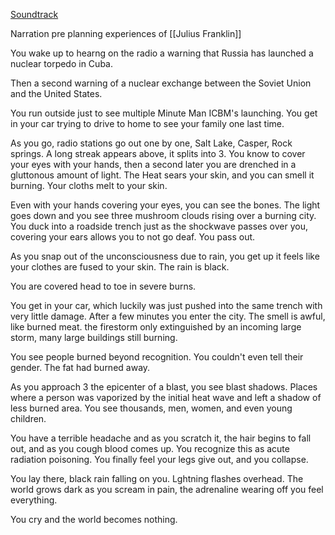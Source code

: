 [Soundtrack](https://youtu.be/SqDjQPoJxiw)

Narration pre planning experiences of [[Julius Franklin]]

You wake up to hearng on the radio a warning that Russia has launched a nuclear torpedo in Cuba. 

Then a second warning of a nuclear exchange between the Soviet Union and the United States. 
 
 You run outside just to see multiple Minute Man ICBM's launching. You get in your car trying to drive to home to see your family one last time.
 
 As you go, radio stations go out one by one, Salt Lake, Casper, Rock springs. A long streak appears above, it splits into 3. You know to cover your eyes with your hands, then a second later you are drenched in a gluttonous amount of light. The Heat sears your skin, and you can smell it burning. Your cloths melt to your skin.
 
 Even with your hands covering your eyes, you can see the bones. The light goes down and you see three mushroom clouds rising over a burning city. You duck into a roadside trench just as the shockwave passes over you, covering your ears allows you to not go deaf. You pass out.
 
 As you snap out of the unconsciousness due to rain, you get up it feels like your clothes are fused to your skin. The rain is black.
 
 You are covered head to toe in severe burns.
 
 You get in your car, which luckily was just pushed into the same trench with very little damage. After a few minutes you enter the city. The smell is awful, like burned meat. the firestorm only extinguished by an incoming large storm, many large buildings still burning.
 
 You see people burned beyond recognition. You couldn't even tell their gender.  The fat had burned away.
 
 As you approach 3 the epicenter of a blast, you see blast shadows. Places where a person was vaporized by the initial heat wave and left a shadow of less burned area. You see thousands, men, women, and even young children. 
 
 You have a terrible headache and as you scratch it, the hair begins to fall out, and as you cough blood comes up. You recognize this as acute radiation poisoning. You finally feel your legs give out, and you collapse.
 
 You lay there, black rain falling on you. Lghtning flashes overhead. The world grows dark as you scream in pain, the adrenaline wearing off you feel everything.
 
 You cry and the world becomes nothing.
 